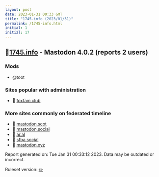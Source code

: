 ```yaml
---
layout: post
date: 2023-01-31 00:33 GMT
title: "1745.info (2023/01/31)"
permalink: /1745-info.html
initial: 1
initi2l: 17
---
```


## 🐘[1745.info](https://1745.info) - Mastodon 4.0.2 (reports 2 users)

### Mods
 * @toot

### Sites popular with administration

* 🐘 [foxfam.club](/foxfam-club.html)

### More sites commonly on federated timeline

* 🐘 [mastodon.scot](/mastodon-scot.html)
* 🧸 [mastodon.social](/mastodon-social.html)
* 🐘 [ar.al](/ar-al.html)
* 🐘 [sfba.social](/sfba-social.html)
* 🐘 [mastodon.xyz](/mastodon-xyz.html)

Report generated on: Tue Jan 31 00:33:12 2023. Data may be outdated or incorrect.

Ruleset version: [✏️](/version-pencil)
